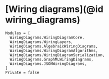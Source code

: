 # [Wiring diagrams](@id wiring_diagrams)

```@autodocs
Modules = [
  WiringDiagrams.WiringDiagramCore,
  WiringDiagrams.WiringLayers,
  WiringDiagrams.AlgebraicWiringDiagrams,
  WiringDiagrams.WiringDiagramAlgorithms,
  WiringDiagrams.WiringDiagramSerialization,
  WiringDiagrams.GraphMLWiringDiagrams,
  WiringDiagrams.JSONWiringDiagrams,
]
Private = false
```
